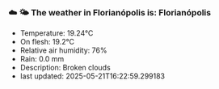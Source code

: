 ### ☁️ 🌤️  The weather in Florianópolis is: Florianópolis

- Temperature: 19.24°C
- On flesh: 19.2°C
- Relative air humidity: 76%
- Rain: 0.0 mm
- Description: Broken clouds
- last updated: 2025-05-21T16:22:59.299183
